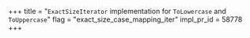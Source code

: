 +++
title = "`ExactSizeIterator` implementation for `ToLowercase` and `ToUppercase`"
flag = "exact_size_case_mapping_iter"
impl_pr_id = 58778
+++
